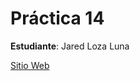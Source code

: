 # Práctica 14

**Estudiante**: Jared Loza Luna

[Sitio Web](https://oldmaster94.github.io/Practica-12/)